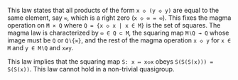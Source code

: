 This law states that all products of the form `x ◇ (y ◇ y)` are equal to the same element, say `∞`, which is a right zero (`x ◇ ∞ = ∞`).  This fixes the magma operation on `M × Q` where `Q = {x ◇ x | x ∈ M}` is the set of squares.  The magma law is characterized by `∞ ∈ Q ⊂ M`, the squaring map `M∖Q → Q` whose image must be `Q` or `Q∖{∞}`, and the rest of the magma operation `x ◇ y` for `x ∈ M` and `y ∈ M∖Q` and `x≠y`.

This law implies that the squaring map `S: x ↦ x◇x` obeys `S(S(S(x))) = S(S(x))`.  This law cannot hold in a non-trivial quasigroup.
